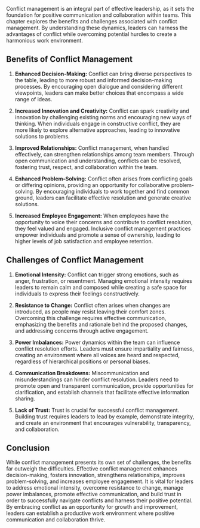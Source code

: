 
Conflict management is an integral part of effective leadership, as it sets the foundation for positive communication and collaboration within teams. This chapter explores the benefits and challenges associated with conflict management. By understanding these dynamics, leaders can harness the advantages of conflict while overcoming potential hurdles to create a harmonious work environment.

**Benefits of Conflict Management**
-----------------------------------

1. **Enhanced Decision-Making:** Conflict can bring diverse perspectives to the table, leading to more robust and informed decision-making processes. By encouraging open dialogue and considering different viewpoints, leaders can make better choices that encompass a wide range of ideas.

2. **Increased Innovation and Creativity:** Conflict can spark creativity and innovation by challenging existing norms and encouraging new ways of thinking. When individuals engage in constructive conflict, they are more likely to explore alternative approaches, leading to innovative solutions to problems.

3. **Improved Relationships:** Conflict management, when handled effectively, can strengthen relationships among team members. Through open communication and understanding, conflicts can be resolved, fostering trust, respect, and collaboration within the team.

4. **Enhanced Problem-Solving:** Conflict often arises from conflicting goals or differing opinions, providing an opportunity for collaborative problem-solving. By encouraging individuals to work together and find common ground, leaders can facilitate effective resolution and generate creative solutions.

5. **Increased Employee Engagement:** When employees have the opportunity to voice their concerns and contribute to conflict resolution, they feel valued and engaged. Inclusive conflict management practices empower individuals and promote a sense of ownership, leading to higher levels of job satisfaction and employee retention.

**Challenges of Conflict Management**
-------------------------------------

1. **Emotional Intensity:** Conflict can trigger strong emotions, such as anger, frustration, or resentment. Managing emotional intensity requires leaders to remain calm and composed while creating a safe space for individuals to express their feelings constructively.

2. **Resistance to Change:** Conflict often arises when changes are introduced, as people may resist leaving their comfort zones. Overcoming this challenge requires effective communication, emphasizing the benefits and rationale behind the proposed changes, and addressing concerns through active engagement.

3. **Power Imbalances:** Power dynamics within the team can influence conflict resolution efforts. Leaders must ensure impartiality and fairness, creating an environment where all voices are heard and respected, regardless of hierarchical positions or personal biases.

4. **Communication Breakdowns:** Miscommunication and misunderstandings can hinder conflict resolution. Leaders need to promote open and transparent communication, provide opportunities for clarification, and establish channels that facilitate effective information sharing.

5. **Lack of Trust:** Trust is crucial for successful conflict management. Building trust requires leaders to lead by example, demonstrate integrity, and create an environment that encourages vulnerability, transparency, and collaboration.

**Conclusion**
--------------

While conflict management presents its own set of challenges, the benefits far outweigh the difficulties. Effective conflict management enhances decision-making, fosters innovation, strengthens relationships, improves problem-solving, and increases employee engagement. It is vital for leaders to address emotional intensity, overcome resistance to change, manage power imbalances, promote effective communication, and build trust in order to successfully navigate conflicts and harness their positive potential. By embracing conflict as an opportunity for growth and improvement, leaders can establish a productive work environment where positive communication and collaboration thrive.

